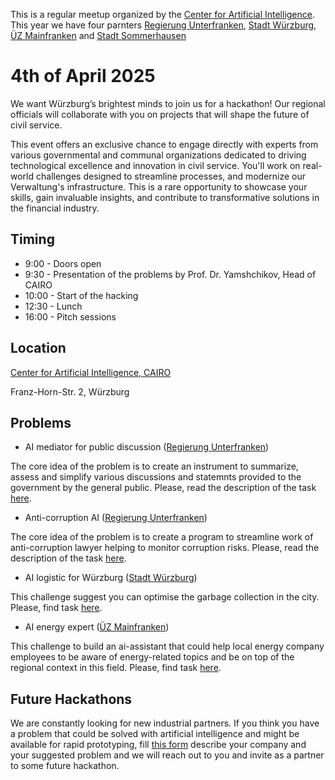 This is a regular meetup organized by the [Center for Artificial Intelligence](https://www.thws.de/forschung/institute/cairo/). This year we have four parnters [Regierung Unterfranken](https://www.regierung.unterfranken.bayern.de/), [Stadt Würzburg](https://www.wuerzburg.de/), [ÜZ Mainfranken](https://www.uez.de/) and [Stadt Sommerhausen](https://www.sommerhausen.de/en/)

# 4th of April 2025

We want Würzburg’s brightest minds to join us for a hackathon! Our regional officials will collaborate with you on projects that will shape the future of civil service.

This event offers an exclusive chance to engage directly with experts from various governmental and communal organizations dedicated to driving technological excellence and innovation in civil service. You'll work on real-world challenges designed to streamline processes, and modernize our Verwaltung's infrastructure. This is a rare opportunity to showcase your skills, gain invaluable insights, and contribute to transformative solutions in the financial industry.

## Timing  

* 9:00 - Doors open
* 9:30 - Presentation of the problems by Prof. Dr. Yamshchikov, Head of CAIRO
* 10:00 - Start of the hacking
* 12:30 - Lunch
* 16:00 - Pitch sessions

## Location

[Center for Artificial Intelligence, CAIRO](https://maps.app.goo.gl/R6jWrfCHYtWgTZyQ8)

Franz-Horn-Str. 2, Würzburg

## Problems

* AI mediator for public discussion ([Regierung Unterfranken](https://www.regierung.unterfranken.bayern.de/))

The core idea of the problem is to create an instrument to summarize, assess and simplify various discussions and statemnts provided to the government by the general public. Please, read the description of the task [here](https://github.com/i-yam/hackathon/blob/main/challenge1/KURVE.md).

* Anti-corruption AI  ([Regierung Unterfranken](https://www.regierung.unterfranken.bayern.de/))

The core idea of the problem is to create a program to streamline work of anti-corruption lawyer helping to monitor corruption risks. Please, read the description of the task [here](https://github.com/i-yam/hackathon/blob/main/challenge2/anti-corruption.md).
  
* AI logistic for Würzburg ([Stadt Würzburg](https://www.wuerzburg.de/))

This challenge suggest you can optimise the garbage collection in the city. Please, find task [here](https://github.com/i-yam/hackathon/blob/main/challenge3/logistics.md).
 
* AI energy expert ([ÜZ Mainfranken](https://www.uez.de/))

This challenge to build an ai-assistant that could help local energy company employees to be aware of energy-related topics and be on top of the regional context in this field. Please, find task [here](https://github.com/i-yam/hackathon/blob/main/challenge4/infohub.md).

## Future Hackathons

We are constantly looking for new industrial partners. If you think you have a problem that could be solved with artificial intelligence and might be available for rapid prototyping, fill [this form](https://forms.gle/WNRBabQK7rs5JiDp9) describe your company and your suggested problem and we will reach out to you and invite as a partner to some future hackathon.
